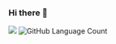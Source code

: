 ### Hi there 👋

<!--
**samssousa/samssousa** is a ✨ _special_ ✨ repository because its `README.md` (this file) appears on your GitHub profile.

Here are some ideas to get you started:

- 🔭 I’m currently working on ...
- 🌱 I’m currently learning ...
- 👯 I’m looking to collaborate on ...
- 🤔 I’m looking for help with ...
- 💬 Ask me about ...
- 📫 How to reach me: ...
- 😄 Pronouns: ...
- ⚡ Fun fact: ...
-->

<img src="{https://img.shields.io/badge/WhatsApp-25D366?style=for-the-badge&logo=whatsapp&logoColor=white&link=https://www.linkedin.com/in/alexsanderss/}" />

<img alt="GitHub Language Count" src="https://img.shields.io/github/languages/count/samssousa/samssousa" />
